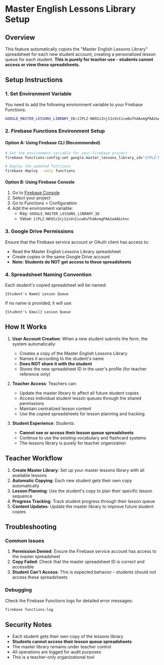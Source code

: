 # Master English Lessons Library Setup

## Overview
This feature automatically copies the "Master English Lessons Library" spreadsheet for each new student account, creating a personalized lesson queue for each student. **This is purely for teacher use - students cannot access or view these spreadsheets.**

## Setup Instructions

### 1. Set Environment Variable
You need to add the following environment variable to your Firebase Functions:

```bash
GOOGLE_MASTER_LESSONS_LIBRARY_ID=1lPLZ-N09Iz2nj11sVnIicw0uThdAxmgPAA2oAAbihnc
```

### 2. Firebase Functions Environment Setup

#### Option A: Using Firebase CLI (Recommended)
```bash
# Set the environment variable for your Firebase project
firebase functions:config:set google.master_lessons_library_id="1lPLZ-N09Iz2nj11sVnIicw0uThdAxmgPAA2oAAbihnc"

# Deploy the updated functions
firebase deploy --only functions
```

#### Option B: Using Firebase Console
1. Go to [Firebase Console](https://console.firebase.google.com/)
2. Select your project
3. Go to Functions > Configuration
4. Add the environment variable:
   - Key: `GOOGLE_MASTER_LESSONS_LIBRARY_ID`
   - Value: `1lPLZ-N09Iz2nj11sVnIicw0uThdAxmgPAA2oAAbihnc`

### 3. Google Drive Permissions
Ensure that the Firebase service account or OAuth client has access to:
- Read the Master English Lessons Library spreadsheet
- Create copies in the same Google Drive account
- **Note: Students do NOT get access to these spreadsheets**

### 4. Spreadsheet Naming Convention
Each student's copied spreadsheet will be named:
```
{Student's Name} Lesson Queue
```

If no name is provided, it will use:
```
{Student's Email} Lesson Queue
```

## How It Works

1. **User Account Creation**: When a new student submits the form, the system automatically:
   - Creates a copy of the Master English Lessons Library
   - Names it according to the student's name
   - **Does NOT share it with the student**
   - Stores the new spreadsheet ID in the user's profile (for teacher reference only)

2. **Teacher Access**: Teachers can:
   - Update the master library to affect all future student copies
   - Access individual student lesson queues through the shared permissions
   - Maintain centralized lesson content
   - Use the copied spreadsheets for lesson planning and tracking

3. **Student Experience**: Students:
   - **Cannot see or access their lesson queue spreadsheets**
   - Continue to use the existing vocabulary and flashcard systems
   - The lessons library is purely for teacher organization

## Teacher Workflow

1. **Create Master Library**: Set up your master lessons library with all available lessons
2. **Automatic Copying**: Each new student gets their own copy automatically
3. **Lesson Planning**: Use the student's copy to plan their specific lesson sequence
4. **Progress Tracking**: Track student progress through their lesson queue
5. **Content Updates**: Update the master library to improve future student copies

## Troubleshooting

### Common Issues

1. **Permission Denied**: Ensure the Firebase service account has access to the master spreadsheet
2. **Copy Failed**: Check that the master spreadsheet ID is correct and accessible
3. **Student Can't Access**: This is expected behavior - students should not access these spreadsheets

### Debugging
Check the Firebase Functions logs for detailed error messages:
```bash
firebase functions:log
```

## Security Notes

- Each student gets their own copy of the lessons library
- **Students cannot access their lesson queue spreadsheets**
- The master library remains under teacher control
- All operations are logged for audit purposes
- This is a teacher-only organizational tool
